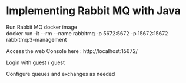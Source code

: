 # Implementing Rabbit MQ with Java
Run Rabbit MQ docker image </br>
docker run -it --rm --name rabbitmq -p 5672:5672 -p 15672:15672 rabbitmq:3-management

Access the web Console here  : http://localhost:15672/ </br>

Login with guest / guest </br>

Configure queues and exchanges as needed
